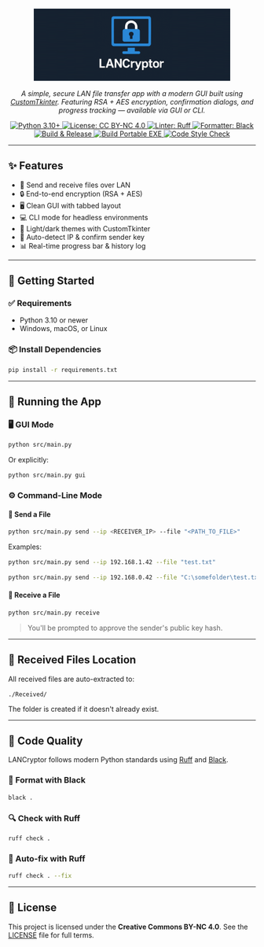 <p align="center">
  <img src="assets/banner.png" alt="LANCryptor Banner" width="400"/>
</p>

[//]: # (<h1 align="center">LANCryptor</h1>)

<p align="center"><em>
  A simple, secure LAN file transfer app with a modern GUI built using <a href="https://github.com/TomSchimansky/CustomTkinter">CustomTkinter</a>.
  Featuring RSA + AES encryption, confirmation dialogs, and progress tracking — available via GUI or CLI.
</em></p>

<p align="center">
  <a href="https://www.python.org/downloads/">
    <img src="https://img.shields.io/badge/python-3.10%2B-blue" alt="Python 3.10+"/>
  </a>
  <a href="https://creativecommons.org/licenses/by-nc/4.0/">
    <img src="https://img.shields.io/badge/license-CC--BY--NC--4.0-lightgrey.svg" alt="License: CC BY-NC 4.0"/>
  </a>
  <a href="https://github.com/charliermarsh/ruff">
    <img src="https://img.shields.io/badge/linter-ruff-success?logo=python" alt="Linter: Ruff"/>
  </a>
  <a href="https://github.com/psf/black">
    <img src="https://img.shields.io/badge/code_style-black-000000" alt="Formatter: Black"/>
  </a>
  <a href="https://github.com/yar2000T/LANCryptor/actions/workflows/release.yaml">
    <img src="https://github.com/yar2000T/LANCryptor/actions/workflows/release.yaml/badge.svg" alt="Build & Release"/>
  </a>
  <a href="https://github.com/yar2000T/LANCryptor/actions/workflows/build.yml">
    <img src="https://github.com/yar2000T/LANCryptor/actions/workflows/build.yml/badge.svg" alt="Build Portable EXE"/>
  </a>
  <a href="https://github.com/yar2000T/LANCryptor/actions/workflows/format.yaml">
    <img src="https://github.com/yar2000T/LANCryptor/actions/workflows/format.yaml/badge.svg" alt="Code Style Check"/>
  </a>
</p>

---

## ✨ Features

* 📁 Send and receive files over LAN
* 🔒 End-to-end encryption (RSA + AES)
* 🖥️ Clean GUI with tabbed layout
* 💻 CLI mode for headless environments
* 🎨 Light/dark themes with CustomTkinter
* 🔎 Auto-detect IP & confirm sender key
* 📊 Real-time progress bar & history log

---

## 🚀 Getting Started

### ✅ Requirements

* Python 3.10 or newer
* Windows, macOS, or Linux

### 📦 Install Dependencies

```bash
pip install -r requirements.txt
```

---

## 💾 Running the App

### 🖥️ GUI Mode

```bash
python src/main.py
```

Or explicitly:

```bash
python src/main.py gui
```

### ⚙️ Command-Line Mode

#### 📄 Send a File

```bash
python src/main.py send --ip <RECEIVER_IP> --file "<PATH_TO_FILE>"
```

Examples:

```bash
python src/main.py send --ip 192.168.1.42 --file "test.txt"
```

```bash
python src/main.py send --ip 192.168.0.42 --file "C:\somefolder\test.txt"
```

#### 📅 Receive a File

```bash
python src/main.py receive
```

> You'll be prompted to approve the sender's public key hash.

---

## 📁 Received Files Location

All received files are auto-extracted to:

```
./Received/
```

The folder is created if it doesn't already exist.

---

## 🧹 Code Quality

LANCryptor follows modern Python standards using [Ruff](https://docs.astral.sh/ruff/) and [Black](https://black.readthedocs.io/).

### 🖤 Format with Black

```bash
black .
```

### 🔍 Check with Ruff

```bash
ruff check .
```

### 💪 Auto-fix with Ruff

```bash
ruff check . --fix
```

---

## 📜 License

This project is licensed under the **Creative Commons BY-NC 4.0**.
See the [LICENSE](LICENSE) file for full terms.
